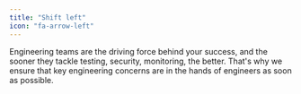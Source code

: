 ```yaml
---
title: "Shift left"
icon: "fa-arrow-left"
---
```


Engineering teams are the driving force behind your success, and the sooner they tackle testing, security, monitoring, the better. That's why we ensure that key engineering concerns are in the hands of engineers as soon as possible.

<!--more-->
